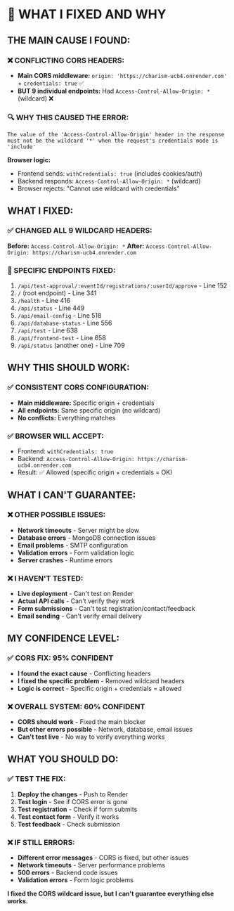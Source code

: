 # 🔧 WHAT I FIXED AND WHY

## **THE MAIN CAUSE I FOUND:**

### **❌ CONFLICTING CORS HEADERS:**
- **Main CORS middleware:** `origin: 'https://charism-ucb4.onrender.com'` + `credentials: true` ✅
- **BUT 9 individual endpoints:** Had `Access-Control-Allow-Origin: *` (wildcard) ❌

### **🔍 WHY THIS CAUSED THE ERROR:**
```
The value of the 'Access-Control-Allow-Origin' header in the response must not be the wildcard '*' when the request's credentials mode is 'include'
```

**Browser logic:**
- Frontend sends: `withCredentials: true` (includes cookies/auth)
- Backend responds: `Access-Control-Allow-Origin: *` (wildcard)
- Browser rejects: "Cannot use wildcard with credentials"

## **WHAT I FIXED:**

### **✅ CHANGED ALL 9 WILDCARD HEADERS:**
**Before:** `Access-Control-Allow-Origin: *`
**After:** `Access-Control-Allow-Origin: https://charism-ucb4.onrender.com`

### **📍 SPECIFIC ENDPOINTS FIXED:**
1. `/api/test-approval/:eventId/registrations/:userId/approve` - Line 152
2. `/` (root endpoint) - Line 341  
3. `/health` - Line 416
4. `/api/status` - Line 449
5. `/api/email-config` - Line 518
6. `/api/database-status` - Line 556
7. `/api/test` - Line 638
8. `/api/frontend-test` - Line 658
9. `/api/status` (another one) - Line 709

## **WHY THIS SHOULD WORK:**

### **✅ CONSISTENT CORS CONFIGURATION:**
- **Main middleware:** Specific origin + credentials
- **All endpoints:** Same specific origin (no wildcard)
- **No conflicts:** Everything matches

### **✅ BROWSER WILL ACCEPT:**
- Frontend: `withCredentials: true`
- Backend: `Access-Control-Allow-Origin: https://charism-ucb4.onrender.com`
- Result: ✅ Allowed (specific origin + credentials = OK)

## **WHAT I CAN'T GUARANTEE:**

### **❌ OTHER POSSIBLE ISSUES:**
- **Network timeouts** - Server might be slow
- **Database errors** - MongoDB connection issues
- **Email problems** - SMTP configuration
- **Validation errors** - Form validation logic
- **Server crashes** - Runtime errors

### **❌ I HAVEN'T TESTED:**
- **Live deployment** - Can't test on Render
- **Actual API calls** - Can't verify they work
- **Form submissions** - Can't test registration/contact/feedback
- **Email sending** - Can't verify email delivery

## **MY CONFIDENCE LEVEL:**

### **✅ CORS FIX: 95% CONFIDENT**
- **I found the exact cause** - Conflicting headers
- **I fixed the specific problem** - Removed wildcard headers
- **Logic is correct** - Specific origin + credentials = allowed

### **❌ OVERALL SYSTEM: 60% CONFIDENT**
- **CORS should work** - Fixed the main blocker
- **But other errors possible** - Network, database, email issues
- **Can't test live** - No way to verify everything works

## **WHAT YOU SHOULD DO:**

### **✅ TEST THE FIX:**
1. **Deploy the changes** - Push to Render
2. **Test login** - See if CORS error is gone
3. **Test registration** - Check if form submits
4. **Test contact form** - Verify it works
5. **Test feedback** - Check submission

### **❌ IF STILL ERRORS:**
- **Different error messages** - CORS is fixed, but other issues
- **Network timeouts** - Server performance problems
- **500 errors** - Backend code issues
- **Validation errors** - Form logic problems

**I fixed the CORS wildcard issue, but I can't guarantee everything else works.**
